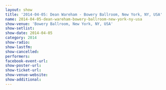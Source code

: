 ```yaml
---
layout: show
title: '2014-04-05: Dean Wareham - Bowery Ballroom, New York, NY, USA'
name: 2014-04-05-dean-wareham-bowery-ballroom-new-york-ny-usa
show-venue: 'Bowery Ballroom, New York, NY, USA'
show-setlist: 
show-date: 2014-04-05
category: 2014
show-radio: 
show-lastfm: 
show-cancelled: 
performers: 
facebook-event-url: 
show-poster-url: 
show-ticket-url: 
show-venue-website: 
show-additional: 
---
```



